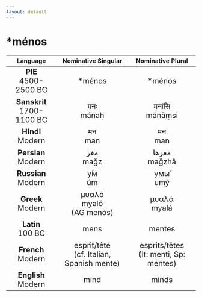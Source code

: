 ```yaml
---
layout: default
---
```

<!---
Text can be **bold**, _italic_, or ~~strikethrough~~.

[Link to another page](./another-page.html)

There should be whitespace between paragraphs.

There should be whitespace between paragraphs. We recommend including a README, or a file with information about your project.
-->

# \*ménos

<style>
td {
  font-size: 20px
}
</style>

| Language | Nominative Singular | Nominative Plural |
|:-:|:-:|:-:|
| **PIE**<br>4500-2500 BC | \*ménos | \*ménōs |
| **Sanskrit**<br>1700-1100 BC  | मनः<br>mánaḥ | मनांसि<br>mánāṃsi |
| **Hindi**<br>Modern | मन<br>man | मन<br>man |
| **Persian**<br>Modern | مغز<br>mağz | مغز‌ها<br>mağzhâ |
| **Russian**<br>Modern | у́м<br>úm | умы́<br>umý |
| **Greek**<br>Modern | μυαλό<br>myaló<br>(AG menós) | μυαλά<br>myalá |
| **Latin**<br>100 BC | mens | mentes |
| **French**<br>Modern | esprit/tête<br>(cf. Italian, Spanish mente) | esprits/têtes<br>(It: menti, Sp: mentes) |
| **English**<br>Modern | mind | minds |
